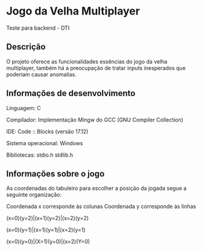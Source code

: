 # Jogo da Velha Multiplayer
Teste para backend - DTI

## Descrição 
O projeto oferece as funcionalidades essências do jogo da velha multiplayer, também há a preocupação de tratar inputs inesperados que poderiam causar anomalias.

## Informações de desenvolvimento 

Linguagem: C

Compilador: Implementação Mingw do GCC (GNU Compiler Collection)

IDE: Code :: Blocks (versão 17.12)

Sistema operacional: Windows 

Bibliotecas: stdio.h  stdlib.h

## Informações sobre o jogo 
 
As coordenadas do tabuleiro para escolher a posição da jogada segue a seguinte organização:

Coordenada x corresponde às colunas
Coordenada y corresponde às linhas

(x=0)(y=2)|(x=1)(y=2)|(x=2)(y=2)

(x=0)(y=1)|(x=1)(y=1)|(x=2)(y=1)

(x=0)(y=0)|(X=1)(y=0)|(x=2)(Y=0)


